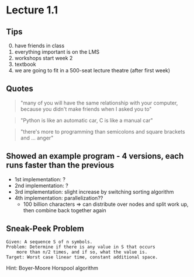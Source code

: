 # Lecture 1.1

## Tips

0. have friends in class
1. everything important is on the LMS
2. workshops start week 2
3. textbook
4. we are going to fit in a 500-seat lecture theatre (after first week)

## Quotes

>  "many of you will have the same relationship with your computer, because you didn't make friends when I asked you to"

> "Python is like an automatic car, C is like a manual car"

> "there's more to programming than semicolons and square brackets and ... anger"

## Showed an example program - 4 versions, each runs faster than the previous

- 1st implementation: ?
- 2nd implementation: ?
- 3rd implementation: slight increase by switching sorting algorithm
- 4th implementation: parallelization??
    - 100 billion characters => can distribute over nodes and split work up, then combine back together again

## Sneak-Peek Problem

    Given: A sequence S of n symbols.
    Problem: Determine if there is any value in S that occurs
        more than n/2 times, and if so, what the value is.
    Target: Worst case linear time, constant additional space.

Hint: Boyer-Moore Horspool algorithm
